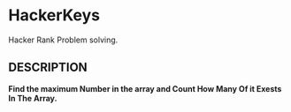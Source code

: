 # HackerKeys

Hacker Rank Problem solving.

## DESCRIPTION

 **Find the maximum Number in the array and Count How Many Of it Exests In The Array.**
